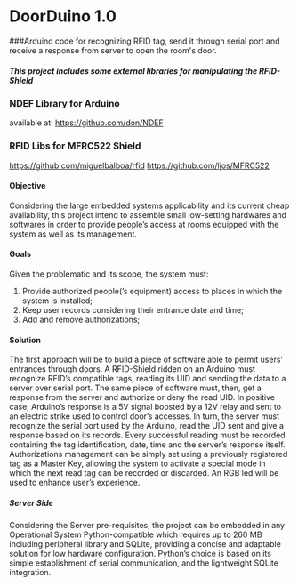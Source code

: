 DoorDuino 1.0
=========

###Arduino code for recognizing RFID tag, send it through serial port and receive a response from server to open the room's door.

##### This project includes some external libraries for manipulating the RFID-Shield

### NDEF Library for Arduino
available at: https://github.com/don/NDEF
### RFID Libs for MFRC522 Shield
https://github.com/miguelbalboa/rfid
https://github.com/ljos/MFRC522


#### Objective
Considering the large embedded systems applicability and its current cheap availability, this project intend to assemble small low-setting hardwares and softwares in order to provide people’s access at rooms equipped with the system as well as its management.

#### Goals
Given the problematic and its scope, the system must:
1. Provide authorized people(’s equipment) access to places in which the system is installed;
2. Keep user records considering their entrance date and time;
3. Add and remove authorizations;

#### Solution
The first approach will be to build a piece of software able to permit users’ entrances through doors. A RFID-Shield ridden on an Arduino must recognize RFID’s compatible tags, reading its UID and sending the data to a server over serial port. The same piece of software must, then, get a response from the server and authorize or deny the read UID. In positive case, Arduino’s response is a 5V signal boosted by a 12V relay and sent to an electric strike used to control door’s accesses.
In turn, the server must recognize the serial port used by the Arduino, read the UID sent and give a response based on its records. Every successful reading must be recorded containing the tag identification, date, time and the server’s response itself. 
Authorizations management can be simply set using a previously registered tag as a Master Key, allowing the system to activate a special mode in which the next read tag can be recorded or discarded.
An RGB led will be used to enhance user’s experience.

##### Server Side
Considering the Server pre-requisites, the project can be embedded in any Operational System Python-compatible which requires up to 260 MB including peripheral library and SQLite, providing a concise and adaptable solution for low hardware configuration.  Python’s choice is based on its simple establishment of serial communication, and the lightweight SQLite integration.
